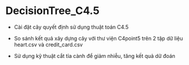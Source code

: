 # DecisionTree_C4.5

- Cài đặt cây quyết định sử dụng thuật toán C4.5

- So sánh kết quả xây dựng cây với thư viện C4point5 trên 2 tập dữ liệu heart.csv và credit_card.csv

- Sử dụng kỹ thuật cắt tỉa cành để giảm nhiễu, tăng kết quả dữ đoán
